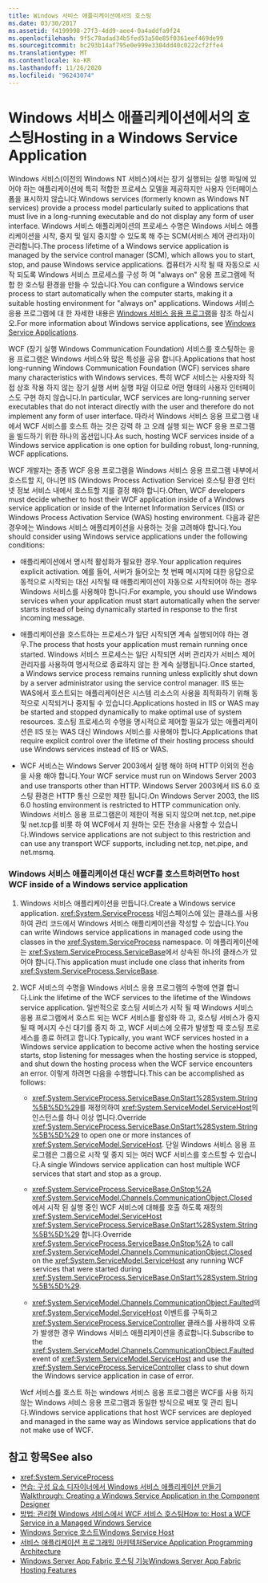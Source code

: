 ```yaml
---
title: Windows 서비스 애플리케이션에서의 호스팅
ms.date: 03/30/2017
ms.assetid: f4199998-27f3-4dd9-aee4-0a4addfa9f24
ms.openlocfilehash: 9f5c78adad34b5fed53a50e85f0361eef469de99
ms.sourcegitcommit: bc293b14af795e0e999e3304dd40c0222cf2ffe4
ms.translationtype: MT
ms.contentlocale: ko-KR
ms.lasthandoff: 11/26/2020
ms.locfileid: "96243074"
---
```

# <a name="hosting-in-a-windows-service-application"></a><span data-ttu-id="f9f6e-102">Windows 서비스 애플리케이션에서의 호스팅</span><span class="sxs-lookup"><span data-stu-id="f9f6e-102">Hosting in a Windows Service Application</span></span>

<span data-ttu-id="f9f6e-103">Windows 서비스(이전의 Windows NT 서비스)에서는 장기 실행되는 실행 파일에 있어야 하는 애플리케이션에 특히 적합한 프로세스 모델을 제공하지만 사용자 인터페이스 폼을 표시하지 않습니다.</span><span class="sxs-lookup"><span data-stu-id="f9f6e-103">Windows services (formerly known as Windows NT services) provide a process model particularly suited to applications that must live in a long-running executable and do not display any form of user interface.</span></span> <span data-ttu-id="f9f6e-104">Windows 서비스 애플리케이션의 프로세스 수명은 Windows 서비스 애플리케이션을 시작, 중지 및 일지 중지할 수 있도록 해 주는 SCM(서비스 제어 관리자)이 관리합니다.</span><span class="sxs-lookup"><span data-stu-id="f9f6e-104">The process lifetime of a Windows service application is managed by the service control manager (SCM), which allows you to start, stop, and pause Windows service applications.</span></span> <span data-ttu-id="f9f6e-105">컴퓨터가 시작 될 때 자동으로 시작 되도록 Windows 서비스 프로세스를 구성 하 여 "always on" 응용 프로그램에 적합 한 호스팅 환경을 만들 수 있습니다.</span><span class="sxs-lookup"><span data-stu-id="f9f6e-105">You can configure a Windows service process to start automatically when the computer starts, making it a suitable hosting environment for "always on" applications.</span></span> <span data-ttu-id="f9f6e-106">Windows 서비스 응용 프로그램에 대 한 자세한 내용은 [Windows 서비스 응용 프로그램](https://go.microsoft.com/fwlink/?LinkId=89450)을 참조 하십시오.</span><span class="sxs-lookup"><span data-stu-id="f9f6e-106">For more information about Windows service applications, see [Windows Service Applications](https://go.microsoft.com/fwlink/?LinkId=89450).</span></span>  
  
 <span data-ttu-id="f9f6e-107">WCF (장기 실행 Windows Communication Foundation) 서비스를 호스팅하는 응용 프로그램은 Windows 서비스와 많은 특성을 공유 합니다.</span><span class="sxs-lookup"><span data-stu-id="f9f6e-107">Applications that host long-running Windows Communication Foundation (WCF) services share many characteristics with Windows services.</span></span> <span data-ttu-id="f9f6e-108">특히 WCF 서비스는 사용자와 직접 상호 작용 하지 않는 장기 실행 서버 실행 파일 이므로 어떤 형태의 사용자 인터페이스도 구현 하지 않습니다.</span><span class="sxs-lookup"><span data-stu-id="f9f6e-108">In particular, WCF services are long-running server executables that do not interact directly with the user and therefore do not implement any form of user interface.</span></span> <span data-ttu-id="f9f6e-109">따라서 Windows 서비스 응용 프로그램 내에서 WCF 서비스를 호스트 하는 것은 강력 하 고 오래 실행 되는 WCF 응용 프로그램을 빌드하기 위한 하나의 옵션입니다.</span><span class="sxs-lookup"><span data-stu-id="f9f6e-109">As such, hosting WCF services inside of a Windows service application is one option for building robust, long-running, WCF applications.</span></span>  
  
 <span data-ttu-id="f9f6e-110">WCF 개발자는 종종 WCF 응용 프로그램을 Windows 서비스 응용 프로그램 내부에서 호스트할 지, 아니면 IIS (Windows Process Activation Service) 호스팅 환경 인터넷 정보 서비스 내에서 호스트할 지를 결정 해야 합니다.</span><span class="sxs-lookup"><span data-stu-id="f9f6e-110">Often, WCF developers must decide whether to host their WCF application inside of a Windows service application or inside of the Internet Information Services (IIS) or Windows Process Activation Service (WAS) hosting environment.</span></span> <span data-ttu-id="f9f6e-111">다음과 같은 경우에는 Windows 서비스 애플리케이션을 사용하는 것을 고려해야 합니다.</span><span class="sxs-lookup"><span data-stu-id="f9f6e-111">You should consider using Windows service applications under the following conditions:</span></span>  
  
- <span data-ttu-id="f9f6e-112">애플리케이션에서 명시적 활성화가 필요한 경우.</span><span class="sxs-lookup"><span data-stu-id="f9f6e-112">Your application requires explicit activation.</span></span> <span data-ttu-id="f9f6e-113">예를 들어, 서버가 들어오는 첫 번째 메시지에 대한 응답으로 동적으로 시작되는 대신 시작될 때 애플리케이션이 자동으로 시작되어야 하는 경우 Windows 서비스를 사용해야 합니다.</span><span class="sxs-lookup"><span data-stu-id="f9f6e-113">For example, you should use Windows services when your application must start automatically when the server starts instead of being dynamically started in response to the first incoming message.</span></span>  
  
- <span data-ttu-id="f9f6e-114">애플리케이션을 호스트하는 프로세스가 일단 시작되면 계속 실행되어야 하는 경우.</span><span class="sxs-lookup"><span data-stu-id="f9f6e-114">The process that hosts your application must remain running once started.</span></span> <span data-ttu-id="f9f6e-115">Windows 서비스 프로세스는 일단 시작되면 서버 관리자가 서비스 제어 관리자를 사용하여 명시적으로 종료하지 않는 한 계속 실행됩니다.</span><span class="sxs-lookup"><span data-stu-id="f9f6e-115">Once started, a Windows service process remains running unless explicitly shut down by a server administrator using the service control manager.</span></span> <span data-ttu-id="f9f6e-116">IIS 또는 WAS에서 호스트되는 애플리케이션은 시스템 리소스의 사용을 최적화하기 위해 동적으로 시작되거나 중지될 수 있습니다.</span><span class="sxs-lookup"><span data-stu-id="f9f6e-116">Applications hosted in IIS or WAS may be started and stopped dynamically to make optimal use of system resources.</span></span> <span data-ttu-id="f9f6e-117">호스팅 프로세스의 수명을 명시적으로 제어할 필요가 있는 애플리케이션은 IIS 또는 WAS 대신 Windows 서비스를 사용해야 합니다.</span><span class="sxs-lookup"><span data-stu-id="f9f6e-117">Applications that require explicit control over the lifetime of their hosting process should use Windows services instead of IIS or WAS.</span></span>  
  
- <span data-ttu-id="f9f6e-118">WCF 서비스는 Windows Server 2003에서 실행 해야 하며 HTTP 이외의 전송을 사용 해야 합니다.</span><span class="sxs-lookup"><span data-stu-id="f9f6e-118">Your WCF service must run on Windows Server 2003 and use transports other than HTTP.</span></span> <span data-ttu-id="f9f6e-119">Windows Server 2003에서 IIS 6.0 호스팅 환경은 HTTP 통신 으로만 제한 됩니다.</span><span class="sxs-lookup"><span data-stu-id="f9f6e-119">On Windows Server 2003, the IIS 6.0 hosting environment is restricted to HTTP communication only.</span></span> <span data-ttu-id="f9f6e-120">Windows 서비스 응용 프로그램은이 제한이 적용 되지 않으며 net.tcp, net.pipe 및 net.tcp를 비롯 하 여 WCF에서 지 원하는 모든 전송을 사용할 수 있습니다.</span><span class="sxs-lookup"><span data-stu-id="f9f6e-120">Windows service applications are not subject to this restriction and can use any transport WCF supports, including net.tcp, net.pipe, and net.msmq.</span></span>  
  
### <a name="to-host-wcf-inside-of-a-windows-service-application"></a><span data-ttu-id="f9f6e-121">Windows 서비스 애플리케이션 대신 WCF를 호스트하려면</span><span class="sxs-lookup"><span data-stu-id="f9f6e-121">To host WCF inside of a Windows service application</span></span>  
  
1. <span data-ttu-id="f9f6e-122">Windows 서비스 애플리케이션을 만듭니다.</span><span class="sxs-lookup"><span data-stu-id="f9f6e-122">Create a Windows service application.</span></span> <span data-ttu-id="f9f6e-123"><xref:System.ServiceProcess> 네임스페이스에 있는 클래스를 사용하여 관리 코드에서 Windows 서비스 애플리케이션을 작성할 수 있습니다.</span><span class="sxs-lookup"><span data-stu-id="f9f6e-123">You can write Windows service applications in managed code using the classes in the <xref:System.ServiceProcess> namespace.</span></span> <span data-ttu-id="f9f6e-124">이 애플리케이션에는 <xref:System.ServiceProcess.ServiceBase>에서 상속된 하나의 클래스가 있어야 합니다.</span><span class="sxs-lookup"><span data-stu-id="f9f6e-124">This application must include one class that inherits from <xref:System.ServiceProcess.ServiceBase>.</span></span>  
  
2. <span data-ttu-id="f9f6e-125">WCF 서비스의 수명을 Windows 서비스 응용 프로그램의 수명에 연결 합니다.</span><span class="sxs-lookup"><span data-stu-id="f9f6e-125">Link the lifetime of the WCF services to the lifetime of the Windows service application.</span></span> <span data-ttu-id="f9f6e-126">일반적으로 호스팅 서비스가 시작 될 때 Windows 서비스 응용 프로그램에서 호스트 되는 WCF 서비스를 활성화 하 고, 호스팅 서비스가 중지 될 때 메시지 수신 대기를 중지 하 고, WCF 서비스에 오류가 발생할 때 호스팅 프로세스를 종료 하려고 합니다.</span><span class="sxs-lookup"><span data-stu-id="f9f6e-126">Typically, you want WCF services hosted in a Windows service application to become active when the hosting service starts, stop listening for messages when the hosting service is stopped, and shut down the hosting process when the WCF service encounters an error.</span></span> <span data-ttu-id="f9f6e-127">이렇게 하려면 다음을 수행합니다.</span><span class="sxs-lookup"><span data-stu-id="f9f6e-127">This can be accomplished as follows:</span></span>  
  
    - <span data-ttu-id="f9f6e-128"><xref:System.ServiceProcess.ServiceBase.OnStart%28System.String%5B%5D%29>를 재정의하여 <xref:System.ServiceModel.ServiceHost>의 인스턴스를 하나 이상 엽니다.</span><span class="sxs-lookup"><span data-stu-id="f9f6e-128">Override <xref:System.ServiceProcess.ServiceBase.OnStart%28System.String%5B%5D%29> to open one or more instances of <xref:System.ServiceModel.ServiceHost>.</span></span> <span data-ttu-id="f9f6e-129">단일 Windows 서비스 응용 프로그램은 그룹으로 시작 및 중지 되는 여러 WCF 서비스를 호스트할 수 있습니다.</span><span class="sxs-lookup"><span data-stu-id="f9f6e-129">A single Windows service application can host multiple WCF services that start and stop as a group.</span></span>  
  
    - <span data-ttu-id="f9f6e-130"><xref:System.ServiceProcess.ServiceBase.OnStop%2A> <xref:System.ServiceModel.Channels.CommunicationObject.Closed> 에서 시작 된 실행 중인 WCF 서비스에 대해를 호출 하도록 재정의 <xref:System.ServiceModel.ServiceHost> <xref:System.ServiceProcess.ServiceBase.OnStart%28System.String%5B%5D%29> 합니다.</span><span class="sxs-lookup"><span data-stu-id="f9f6e-130">Override <xref:System.ServiceProcess.ServiceBase.OnStop%2A> to call <xref:System.ServiceModel.Channels.CommunicationObject.Closed> on the <xref:System.ServiceModel.ServiceHost> any running WCF services that were started during <xref:System.ServiceProcess.ServiceBase.OnStart%28System.String%5B%5D%29>.</span></span>  
  
    - <span data-ttu-id="f9f6e-131"><xref:System.ServiceModel.Channels.CommunicationObject.Faulted>의 <xref:System.ServiceModel.ServiceHost> 이벤트를 구독하고 <xref:System.ServiceProcess.ServiceController> 클래스를 사용하여 오류가 발생한 경우 Windows 서비스 애플리케이션을 종료합니다.</span><span class="sxs-lookup"><span data-stu-id="f9f6e-131">Subscribe to the <xref:System.ServiceModel.Channels.CommunicationObject.Faulted> event of <xref:System.ServiceModel.ServiceHost> and use the <xref:System.ServiceProcess.ServiceController> class to shut down the Windows service application in case of error.</span></span>  
  
     <span data-ttu-id="f9f6e-132">Wcf 서비스를 호스트 하는 windows 서비스 응용 프로그램은 WCF를 사용 하지 않는 Windows 서비스 응용 프로그램과 동일한 방식으로 배포 및 관리 됩니다.</span><span class="sxs-lookup"><span data-stu-id="f9f6e-132">Windows service applications that host WCF services are deployed and managed in the same way as Windows service applications that do not make use of WCF.</span></span>  
  
## <a name="see-also"></a><span data-ttu-id="f9f6e-133">참고 항목</span><span class="sxs-lookup"><span data-stu-id="f9f6e-133">See also</span></span>

- <xref:System.ServiceProcess>
- [<span data-ttu-id="f9f6e-134">연습: 구성 요소 디자이너에서 Windows 서비스 애플리케이션 만들기</span><span class="sxs-lookup"><span data-stu-id="f9f6e-134">Walkthrough: Creating a Windows Service Application in the Component Designer</span></span>](https://go.microsoft.com/fwlink/?LinkId=94875)
- [<span data-ttu-id="f9f6e-135">방법: 관리형 Windows 서비스에서 WCF 서비스 호스팅</span><span class="sxs-lookup"><span data-stu-id="f9f6e-135">How to: Host a WCF Service in a Managed Windows Service</span></span>](how-to-host-a-wcf-service-in-a-managed-windows-service.md)
- [<span data-ttu-id="f9f6e-136">Windows Service 호스트</span><span class="sxs-lookup"><span data-stu-id="f9f6e-136">Windows Service Host</span></span>](../samples/windows-service-host.md)
- [<span data-ttu-id="f9f6e-137">서비스 애플리케이션 프로그래밍 아키텍처</span><span class="sxs-lookup"><span data-stu-id="f9f6e-137">Service Application Programming Architecture</span></span>](https://go.microsoft.com/fwlink/?LinkId=94876)
- <span data-ttu-id="f9f6e-138">[Windows Server App Fabric 호스팅 기능](/previous-versions/appfabric/ee677189(v=azure.10))</span><span class="sxs-lookup"><span data-stu-id="f9f6e-138">[Windows Server App Fabric Hosting Features](/previous-versions/appfabric/ee677189(v=azure.10))</span></span>
